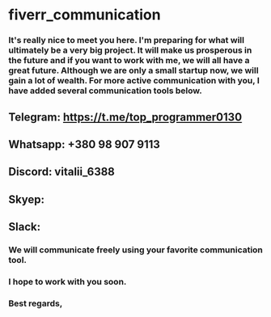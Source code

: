 # fiverr_communication

### It's really nice to meet you here. I'm preparing for what will ultimately be a very big project. It will make us prosperous in the future and if you want to work with me, we will all have a great future. Although we are only a small startup now, we will gain a lot of wealth. For more active communication with you, I have added several communication tools below.
## Telegram: https://t.me/top_programmer0130
## Whatsapp: +380 98 907 9113
## Discord: vitalii_6388
## Skyep: 
## Slack: 

### We will communicate freely using your favorite communication tool.
### I hope to work with you soon.
### Best regards,
